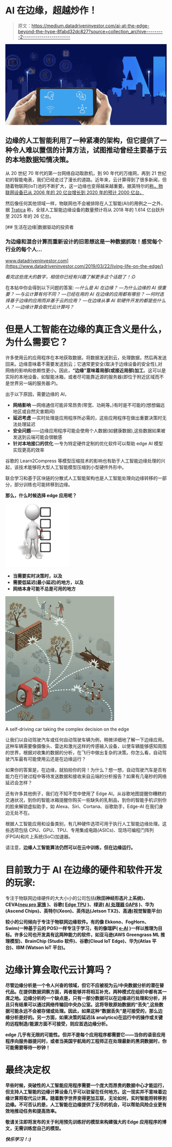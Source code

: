 # AI 在边缘，超越炒作！

> 原文：<https://medium.datadriveninvestor.com/ai-at-the-edge-beyond-the-hype-8fabd32dc827?source=collection_archive---------2----------------------->

![](img/bc5283397074479d95f0efe219b81db0.png)

## 边缘的人工智能利用了一种紧凑的架构，但它提供了一种令人难以置信的计算方法，试图推动曾经主要基于云的本地数据知情决策。

从 20 世纪 70 年代的第一台网络自动取款机，到 90 年代的万维网，再到 21 世纪初的智能电表，我们已经走过了漫长的道路。近年来，云计算得到了很多新闻，但随着物联网(IoT)池的不断扩大，这一边缘也变得越来越重要。据英特尔的[称，物联网设备已从 2006 年的 20 亿台增长到 2020 年的预计 2000 亿台。](https://www.intel.com/content/www/us/en/internet-of-things/infographics/guide-to-iot.html)

然后像任何其他领域一样，物联网也不会被排除在人工智能(AI)的用例之一之外，据 [Tratica](https://www.tractica.com/newsroom/press-releases/artificial-intelligence-edge-device-shipments-to-reach-2-6-billion-units-annually-by-2025/) 称，全球人工智能边缘设备的数量预计将从 2018 年的 1.614 亿台跃升至 2025 年的 26 亿台。

[](https://www.datadriveninvestor.com/2019/03/22/living-life-on-the-edge/) [## 生活在边缘|数据驱动的投资者

### 为边缘和混合计算而重新设计的旧思想这是一种数据抓取！感觉每个行业的每个人…

www.datadriveninvestor.com](https://www.datadriveninvestor.com/2019/03/22/living-life-on-the-edge/) 

*看完这些庞大的数字，相信你已经有兴趣了解更多这个话题了！:D*

在本帖中你会得到以下问题的答案:
*—什么是 AI 在边缘？
—为什么边缘的 AI 很重要？
—与云计算有何不同？
—已经在用的 AI 在边缘的应用都有哪些？
—何时选择基于边缘的应用而非基于云的应用？
—在边缘从事 AI 软硬件开发的都是些什么人？
—边缘计算会取代云计算吗？*

# 但是人工智能在边缘的真正含义是什么，为什么需要它？

许多使用云的应用程序在本地获取数据，将数据发送到云，处理数据，然后再发送回来。边缘意味着不需要发送到云；它通常更安全(取决于边缘设备的安全性),对网络的影响和依赖性更小。因此，**“边缘”意味着局部(或接近局部)加工**。这可以是实际的本地设备，如智能冰箱，或者尽可能靠近源的服务器(即位于附近区域而不是世界另一端的服务器:P)。

出于以下原因，需要边缘的 AI，

*   **网络影响** —网络通信可能非常昂贵(带宽、功耗等。)有时是不可能的(想想偏远地区或自然灾害期间)
*   **延迟考虑** —实时处理是应用程序所必需的，这些应用程序在做出重要决策时无法处理延迟
*   **安全问题**——边缘应用程序可能会使用个人数据(如健康数据),这些数据如果被发送到云端可能会很敏感
*   **针对本地接口的优化** —专为特定硬件定制的优化软件可以帮助 edge AI 模型实现更高的效率

谷歌的 Learn2Compress 等模型压缩技术的影响也有助于人工智能边缘处理的兴起，该技术能够将大型人工智能模型压缩到小型硬件外形中。

联合学习和基于区块链的分散式人工智能架构也是人工智能处理向边缘转移的一部分，部分训练也可能转移到边缘。

**那么，什么时候选择 edge 应用呢？**

![](img/ed1a156890d186cfe4eeaad147edb3a9.png)

*   **当需要实时决策时，以及**
*   **需要低延迟(最小延迟)的地方，以及**
*   **网络本身可能不总是可用的地方**

![](img/f81e4f8e4592883aec304260730d0ca5.png)

A self-driving car taking the complex decision on the edge

让我们以自动驾驶汽车或任何自动驾驶车辆为例，稍微详细地了解一下边缘应用。这种车辆需要像摄像头、雷达和激光这样的传感输入设备，以使车辆能够感知周围的世界，根据对收集的数据的分析，在飞行中做出复杂的决策。你怎么看，自动驾驶汽车最有可能使用云还是在边缘运行？

如果你的答案是，在边缘，就拍拍你的背！为什么？想一想，自动驾驶汽车是否有能力在行驶过程中等待发送数据和接收来自云端的分析报告？如果有几毫秒的网络延迟会怎样？

还有许多其他例子，我们在不知不觉中使用了 Edge AI。从谷歌地图提醒你糟糕的交通状况，到你的智能冰箱提醒你购买一些缺失的乳制品，到你的智能手机识别你的脸来解锁虚拟助手，如 Alexa、Siri、Cortana、谷歌助手，Edge-AI 在我们身边无处不在。

根据人工智能应用和设备类别，有几种硬件选项可用于执行人工智能边缘处理。这些选项包括 CPU、GPU、TPU、专用集成电路(ASICs)、现场可编程门阵列(FPGA)和片上系统(SoC)加速器。

请注意，**边缘人工智能算法仍然可以在云中训练，但在边缘运行。**

# 目前致力于 AI 在边缘的硬件和软件开发的玩家:

专注于物联网边缘硬件的大大小小的公司包括[](https://www.electronicproducts.com/Digital_ICs/SoCs_ASICs_ASSPs_MEMS/BrainChip_delivers_new_approach_to_machine_learning_with_neuromorphic_SoC.aspx)****(秋田神经形态片上系统)、CEVA([**neu pro 家族**](https://www.electronicproducts.com/Robotics/AI/Machine_learning_edging_closer_to_a_microcontroller_near_you.aspx) )、谷歌( [**Edge TPU**](https://www.electronicproducts.com/Robotics/AI/Engineer_s_guide_to_embedded_AI.aspx) )、绿波( [**AI 处理器 GAP8**](https://www.electronicproducts.com/News/Electronic_Products_announces_25_finalists_for_the_2018_Product_of_the_Year_Awards.aspx) )、华为(Ascend Chips)、英特尔(Xeon)、英伟达(Jetson TX2)、高通(视觉智能平台)****

****较小的公司倾向于专注于物联网边缘软件。有的像 Ekkono、FogHorn、Swim(一种基于云的 POS)一样专注于学习，有的像瑞萨( [**e-AI**](https://www.electronicproducts.com/Digital_ICs/Microprocessors_Microcontrollers_DSPs/Microprocessor_delivers_high_speed_e_AI_imaging_at_low_power_consumption.aspx) )一样以推理为目标。许多公司也开发具有这两种能力的软件，如亚马逊(AWS Greengrass ML 推理模型)、BrainChip (Studio 软件)、谷歌(Cloud IoT Edge)、华为(Atlas 平台)、IBM (Watson IoT 平台)。****

# ****边缘计算会取代云计算吗？****

****尽管边缘分析是一个令人兴奋的领域，但它不应被视为云/中央数据分析的潜在替代品。在提供数据洞察方面，两者能够并将相互补充，两种模式在组织中都有其一席之地。边缘分析的一个缺点是，只有一部分数据可以在边缘进行处理和分析，并且只有结果可以通过网络传输回中央办公室。这将导致原始数据的“丢失”,这些数据可能永远不会被存储或处理。因此，如果这种“数据丢失”是可接受的，那么边缘分析是好的。另一方面，如果决策的延迟(& analytics)在运行中的操作或关键的远程制造/能源方面不可接受，则应首选边缘分析。****

****edge 几乎有无限的可能性。但并不是每个应用程序都需要它——当你的语音应用程序向服务器提问时，或者当美国宇航局的工程师正在处理最新的黑洞数据时，你可能需要等待一秒钟！****

# ****最终决定权****

****早些时候，突破性的人工智能应用程序需要一个庞大而昂贵的数据中心才能运行，但支持人工智能的边缘计算设备几乎可以驻留在任何地方。这一现实并不意味着边缘计算将取代云计算。随着数字世界变得更加互联，无论如何，实时智能将转移到边缘。不可否认的是，人工智能在边缘提供了无尽的机会，可以帮助风险企业更有效地推动任务和提高效率。****

****敬请关注即将发布的关于利用预先训练好的模型来构建强大的 Edge 应用程序的博文，无需训练您自己的模型。****

*****快乐学习！:)*****